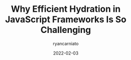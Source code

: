 ---
author: ryancarniato
date: 2022-02-03
publisher: thepracticaldev
tags:
  - javascript
  - frameworks
  - hydration
target_url: https://dev.to/this-is-learning/why-efficient-hydration-in-javascript-frameworks-is-so-challenging-1ca3
title: Why Efficient Hydration in JavaScript Frameworks Is So Challenging
---